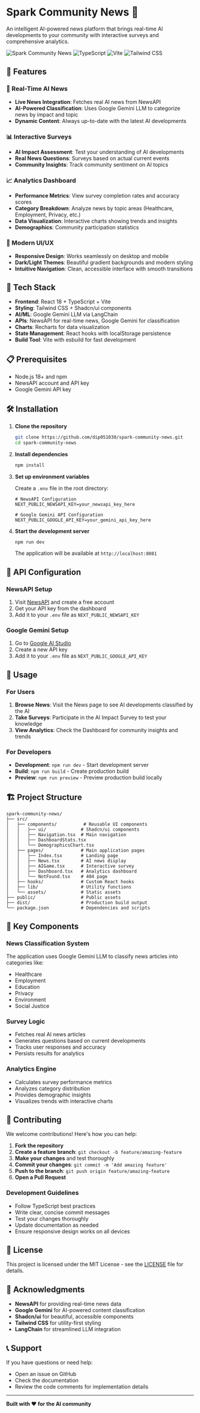 # Spark Community News 📰

An intelligent AI-powered news platform that brings real-time AI developments to your community with interactive surveys and comprehensive analytics.

![Spark Community News](https://img.shields.io/badge/React-18.2.0-blue) ![TypeScript](https://img.shields.io/badge/TypeScript-5.2.2-blue) ![Vite](https://img.shields.io/badge/Vite-5.4.19-yellow) ![Tailwind CSS](https://img.shields.io/badge/Tailwind_CSS-3.4.0-blue)

## 🌟 Features

### 📰 Real-Time AI News
- **Live News Integration**: Fetches real AI news from NewsAPI
- **AI-Powered Classification**: Uses Google Gemini LLM to categorize news by impact and topic
- **Dynamic Content**: Always up-to-date with the latest AI developments

### 📊 Interactive Surveys
- **AI Impact Assessment**: Test your understanding of AI developments
- **Real News Questions**: Surveys based on actual current events
- **Community Insights**: Track community sentiment on AI topics

### 📈 Analytics Dashboard
- **Performance Metrics**: View survey completion rates and accuracy scores
- **Category Breakdown**: Analyze news by topic areas (Healthcare, Employment, Privacy, etc.)
- **Data Visualization**: Interactive charts showing trends and insights
- **Demographics**: Community participation statistics

### 🎨 Modern UI/UX
- **Responsive Design**: Works seamlessly on desktop and mobile
- **Dark/Light Themes**: Beautiful gradient backgrounds and modern styling
- **Intuitive Navigation**: Clean, accessible interface with smooth transitions

## 🚀 Tech Stack

- **Frontend**: React 18 + TypeScript + Vite
- **Styling**: Tailwind CSS + Shadcn/ui components
- **AI/ML**: Google Gemini LLM via LangChain
- **APIs**: NewsAPI for real-time news, Google Gemini for classification
- **Charts**: Recharts for data visualization
- **State Management**: React hooks with localStorage persistence
- **Build Tool**: Vite with esbuild for fast development

## 📋 Prerequisites

- Node.js 18+ and npm
- NewsAPI account and API key
- Google Gemini API key

## 🛠️ Installation

1. **Clone the repository**
   ```bash
   git clone https://github.com/dip051030/spark-community-news.git
   cd spark-community-news
   ```

2. **Install dependencies**
   ```bash
   npm install
   ```

3. **Set up environment variables**

   Create a `.env` file in the root directory:
   ```env
   # NewsAPI Configuration
   NEXT_PUBLIC_NEWSAPI_KEY=your_newsapi_key_here

   # Google Gemini API Configuration
   NEXT_PUBLIC_GOOGLE_API_KEY=your_gemini_api_key_here
   ```

4. **Start the development server**
   ```bash
   npm run dev
   ```

   The application will be available at `http://localhost:8081`

## 🔧 API Configuration

### NewsAPI Setup
1. Visit [NewsAPI](https://newsapi.org/) and create a free account
2. Get your API key from the dashboard
3. Add it to your `.env` file as `NEXT_PUBLIC_NEWSAPI_KEY`

### Google Gemini Setup
1. Go to [Google AI Studio](https://makersuite.google.com/app/apikey)
2. Create a new API key
3. Add it to your `.env` file as `NEXT_PUBLIC_GOOGLE_API_KEY`

## 📖 Usage

### For Users
1. **Browse News**: Visit the News page to see AI developments classified by the AI
2. **Take Surveys**: Participate in the AI Impact Survey to test your knowledge
3. **View Analytics**: Check the Dashboard for community insights and trends

### For Developers
- **Development**: `npm run dev` - Start development server
- **Build**: `npm run build` - Create production build
- **Preview**: `npm run preview` - Preview production build locally

## 🏗️ Project Structure

```
spark-community-news/
├── src/
│   ├── components/          # Reusable UI components
│   │   ├── ui/             # Shadcn/ui components
│   │   ├── Navigation.tsx  # Main navigation
│   │   ├── DashboardStats.tsx
│   │   └── DemographicsChart.tsx
│   ├── pages/              # Main application pages
│   │   ├── Index.tsx       # Landing page
│   │   ├── News.tsx        # AI news display
│   │   ├── AIGame.tsx      # Interactive survey
│   │   ├── Dashboard.tsx   # Analytics dashboard
│   │   └── NotFound.tsx    # 404 page
│   ├── hooks/              # Custom React hooks
│   ├── lib/                # Utility functions
│   └── assets/             # Static assets
├── public/                 # Public assets
├── dist/                   # Production build output
└── package.json            # Dependencies and scripts
```

## 🎯 Key Components

### News Classification System
The application uses Google Gemini LLM to classify news articles into categories like:
- Healthcare
- Employment
- Education
- Privacy
- Environment
- Social Justice

### Survey Logic
- Fetches real AI news articles
- Generates questions based on current developments
- Tracks user responses and accuracy
- Persists results for analytics

### Analytics Engine
- Calculates survey performance metrics
- Analyzes category distribution
- Provides demographic insights
- Visualizes trends with interactive charts

## 🤝 Contributing

We welcome contributions! Here's how you can help:

1. **Fork the repository**
2. **Create a feature branch**: `git checkout -b feature/amazing-feature`
3. **Make your changes** and test thoroughly
4. **Commit your changes**: `git commit -m 'Add amazing feature'`
5. **Push to the branch**: `git push origin feature/amazing-feature`
6. **Open a Pull Request**

### Development Guidelines
- Follow TypeScript best practices
- Write clear, concise commit messages
- Test your changes thoroughly
- Update documentation as needed
- Ensure responsive design works on all devices

## 📄 License

This project is licensed under the MIT License - see the [LICENSE](LICENSE) file for details.

## 🙏 Acknowledgments

- **NewsAPI** for providing real-time news data
- **Google Gemini** for AI-powered content classification
- **Shadcn/ui** for beautiful, accessible components
- **Tailwind CSS** for utility-first styling
- **LangChain** for streamlined LLM integration

## 📞 Support

If you have questions or need help:

- Open an issue on GitHub
- Check the documentation
- Review the code comments for implementation details

---

**Built with ❤️ for the AI community**
